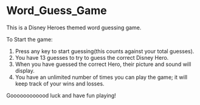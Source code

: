 # Word_Guess_Game


This is a Disney Heroes themed word guessing game. 

To Start the game:

1. Press any key to start guessing(this counts against your total guesses).
2. You have 13 guesses to try to guess the correct Disney Hero.
3. When you have guessed the correct Hero, their picture and sound will display.
4. You have an unlimited number of times you can play the game; it will keep track of your wins and losses.

Goooooooooood luck and have fun playing!
